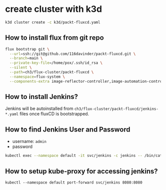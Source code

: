 # create cluster with k3d
```bash
k3d cluster create -c k3d/packt-fluxcd.yaml
```

## How to install flux from git repo
```bash
flux bootstrap git \
  --url=ssh://git@github.com/116davinder/packt-fluxcd.git \
  --branch=main \
  --private-key-file=/home/pox/.ssh/id_rsa \
  --silent \
  --path=ch3/flux-cluster/packt-fluxcd \
  --namespace=flux-system \
  --components-extra image-reflector-controller,image-automation-controller
```

## How to install Jenkins?
Jenkins will be autoinstalled from `ch3/flux-cluster/packt-fluxcd/jenkins-*.yaml` files once 
fluxCD is bootstrapped.

## How to find Jenkins User and Password
* username: `admin`
* password

```bash
kubectl exec --namespace default -it svc/jenkins -c jenkins -- /bin/cat /run/secrets/additional/chart-admin-password && echo
```

## How to setup kube-proxy for accessing jenkins?

```
kubectl --namespace default port-forward svc/jenkins 8080:8080
```
